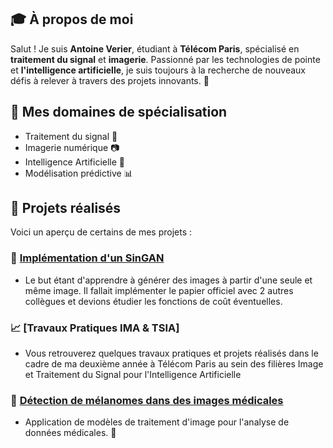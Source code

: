 ## 🎓 À propos de moi

Salut ! Je suis **Antoine Verier**, étudiant à **Télécom Paris**, spécialisé en **traitement du signal** et **imagerie**. Passionné par les technologies de pointe et **l'intelligence artificielle**, je suis toujours à la recherche de nouveaux défis à relever à travers des projets innovants. 🚀

## 🎯 Mes domaines de spécialisation
- Traitement du signal 📡
- Imagerie numérique 📷
- Intelligence Artificielle 🤖
- Modélisation prédictive 📊

## 💼 Projets réalisés

Voici un aperçu de certains de mes projets :

### 🌊 [Implémentation d'un SinGAN](https://github.com/SunJacques/SinGAN)
- Le but étant d'apprendre à générer des images à partir d'une seule et même image. Il fallait implémenter le papier officiel avec 2 autres collègues et devions étudier les fonctions de coût éventuelles.
  
### 📈 [Travaux Pratiques IMA & TSIA]
- Vous retrouverez quelques travaux pratiques et projets réalisés dans le cadre de ma deuxième année à Télécom Paris au sein des filières Image et Traitement du Signal pour l'Intelligence Artificielle

### 🦠 [Détection de mélanomes dans des images médicales](https://github.com/antoineverier/PAF-Namas)
- Application de modèles de traitement d'image pour l'analyse de données médicales. 🏥
